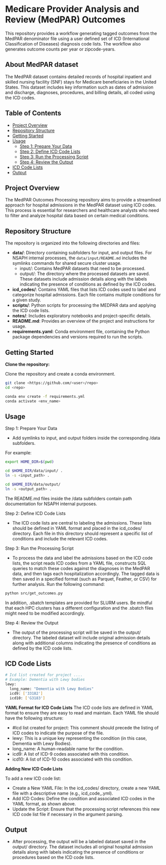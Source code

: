 # Medicare Provider Analysis and Review (MedPAR) Outcomes 

This repository provides a workflow generating tagged outcomes from the MedPAR denominator file using a user defined set of ICD (International Classification of Diseases) diagnosis code lists. The workflow also generates outcome counts per year or zipcode-years.

## About MedPAR dataset 

The MedPAR dataset contains detailed records of hospital inpatient and skilled nursing facility (SNF) stays for Medicare beneficiaries in the United States. This dataset includes key information such as dates of admission and discharge, diagnoses, procedures, and billing details, all coded using the ICD codes.

## Table of Contents

- [Project Overview](#project-overview)
- [Repository Structure](#repository-structure)
- [Getting Started](#getting-started)
- [Usage](#usage)
  - [Step 1: Prepare Your Data](#step-1-prepare-your-data)
  - [Step 2: Define ICD Code Lists](#step-2-define-icd-code-lists)
  - [Step 3: Run the Processing Script](#step-3-run-the-processing-script)
  - [Step 4: Review the Output](#step-4-review-the-output)
- [ICD Code Lists](#icd-code-lists)
- [Output](#output)

## Project Overview

The MedPAR Outcomes Processing repository aims to provide a streamlined approach for hospital admissions in the MedPAR dataset using  ICD codes. This process is essential for researchers and healthcare analysts who need to filter and analyze hospital data based on certain medical conditions.

## Repository Structure

The repository is organized into the following directories and files:

- **data/**: Directory containing subfolders for input, and output files. For NSAPH internal processes, the `data/input/README.md` includes the symlinks commands for shared secure cluster usage.
   - input/: Contains MedPAR datasets that need to be processed.
   - output/: The directory where the processed datasets are saved. These datasets include admission details along with the labels indicating the presence of conditions as defined by the ICD codes.
- **icd_codes/**: Contains YAML files that lists ICD codes used to label and categorize hospital admissions. Each file contains multiple conditions for a given study. 
- **scripts/**: Python scripts for processing the MEDPAR data and applying the ICD code lists.
- **notes/**: Includes exploratory notebooks and project-specific details.
- **README.md**: Provides an overview of the project and instructions for usage.
- **requirements.yaml**: Conda environment file, containing the Python package dependencies and versions required to run the scripts.

## Getting Started

 **Clone the repository:**

Clone the repository and create a conda environment.

   ```bash
   git clone <https://github.com/<user>/repo>
   cd <repo>

   conda env create -f requirements.yml
   conda activate <env_name>
   ```

## Usage
Step 1: Prepare Your Data
- Add symlinks to input, and output folders inside the corresponding /data subfolders.

For example:

```bash
export HOME_DIR=$(pwd)

cd $HOME_DIR/data/input/ .
ln -s <input_path> .

cd $HOME_DIR/data/output/
ln -s <output_path> .
```

The README.md files inside the /data subfolders contain path documentation for NSAPH internal purposes.

Step 2: Define ICD Code Lists
- The ICD code lists are central to labeling the admissions. These lists should be defined in YAML format and placed in the icd_codes/ directory. Each file in this directory should represent a specific list of conditions and include the relevant ICD codes.

Step 3: Run the Processing Script
- To process the data and label the admissions based on the ICD code lists, the script reads ICD codes from a YAML file, constructs SQL queries to match these codes against the diagnoses in the MedPAR data, and then tags each hospitalization accordingly. The tagged data is then saved in a specified format (such as Parquet, Feather, or CSV) for further analysis. Run the following command:

```bash
python src/get_outcomes.py
```

In addition, .sbatch templates are provided for SLURM users. Be mindful that each HPC clusters has a different configuration and the .sbatch files might need to be modified accordingly.

Step 4: Review the Output
- The output of the processing script will be saved in the output/ directory. The labeled dataset will include original admission details along with additional columns indicating the presence of conditions as defined by the ICD code lists.

## ICD Code Lists

```bash
# Icd list created for project ....
# Example: Dementia with Lewy bodies
lewy:
  long_name: "Dementia with Lewy Bodies"
  icd9: ['33182']
  icd10: ['G3183']
```

**YAML Format for ICD Code Lists**
The ICD code lists are defined in YAML format to ensure they are easy to read and maintain. Each YAML file should have the following structure:
- #Icd list created for project: This comment should precede the listing of ICD codes to indicate the purpose of the file.
- lewy: This is a unique key representing the condition (in this case, Dementia with Lewy Bodies).
- long_name: A human-readable name for the condition.
- icd9: A list of ICD-9 codes associated with this condition.
- icd10: A list of ICD-10 codes associated with this condition.

**Adding New ICD Code Lists**

To add a new ICD code list:

- Create a New YAML File: In the icd_codes/ directory, create a new YAML file with a descriptive name (e.g., icd_code_<filenumber>.yml).
- Add ICD Codes: Define the condition and associated ICD codes in the YAML format, as shown above.
- Update the Script: Ensure that the processing script references this new ICD code list file if necessary in the argument parsing.

## Output
- After processing, the output will be a labeled dataset saved in the output/ directory. The dataset includes all original hospital admission details along with labels indicating the presence of conditions or procedures based on the ICD code lists.



